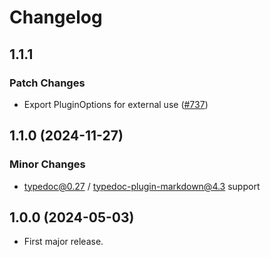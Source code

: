 # Changelog

## 1.1.1

### Patch Changes

- Export PluginOptions for external use ([#737](https://github.com/typedoc2md/typedoc-plugin-markdown/issues/737))

## 1.1.0 (2024-11-27)

### Minor Changes

- typedoc@0.27 / typedoc-plugin-markdown@4.3 support

## 1.0.0 (2024-05-03)

- First major release.

